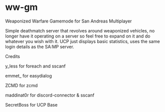 # ww-gm

Weaponized Warfare Gamemode for San Andreas Multiplayer

Simple deathmatch server that revolves around weaponized vehicles, no longer have it operating on a server so feel free to expand on it and do whatever you wish with it. UCP just displays basic statistics, uses the same login details as the SA:MP server.

Credits

y_less for foreach and sscanf

emmet_ for easydialog

ZCMD for zcmd

maddinat0r for discord-connector & sscanf

SecretBoss for UCP Base
